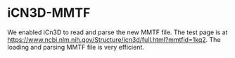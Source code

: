 # iCN3D-MMTF

We enabled iCn3D to read and parse the new MMTF file. The test page is at https://www.ncbi.nlm.nih.gov/Structure/icn3d/full.html?mmtfid=1kq2. The loading and parsing MMTF file is very efficient.

